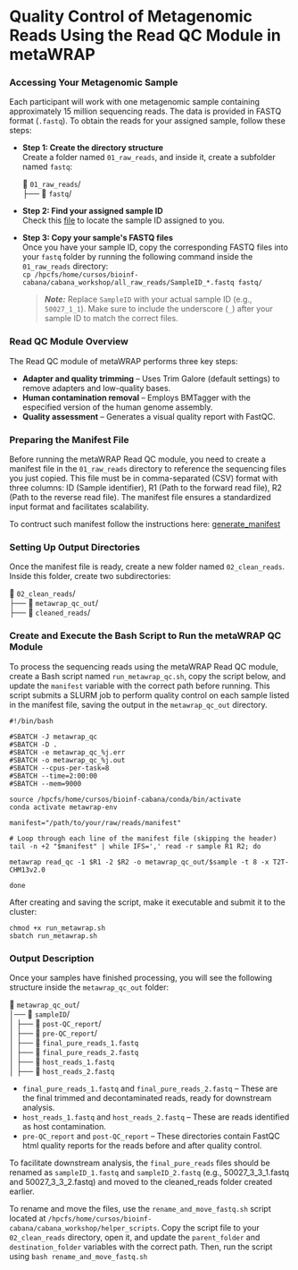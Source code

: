 # Quality Control of Metagenomic Reads Using the Read QC Module in metaWRAP

### Accessing Your Metagenomic Sample

Each participant will work with one metagenomic sample containing approximately 15 million sequencing reads. The data is provided in FASTQ format (`.fastq`).
To obtain the reads for your assigned sample, follow these steps:

- **Step 1: Create the directory structure** <br>
Create a folder named `01_raw_reads`, and inside it, create a subfolder named `fastq`:
   
  📂 `01_raw_reads`/ <br>
  ├── 📁 `fastq`/ 

- **Step 2: Find your assigned sample ID** <br>
Check this [file](https://github.com/mariasotor/Cabana-Metagenomics-Workshop/blob/main/course_materials/get_your_sample_ID.md) to locate the sample ID assigned to you.

- **Step 3: Copy your sample's FASTQ files** <br>
Once you have your sample ID, copy the corresponding FASTQ files into your `fastq` folder by running the following command inside the `01_raw_reads` directory: <br>
`cp /hpcfs/home/cursos/bioinf-cabana/cabana_workshop/all_raw_reads/SampleID_*.fastq fastq/`
  > **_Note:_**  Replace `SampleID` with your actual sample ID (e.g., `50027_1_1`).
   Make sure to include the underscore (`_`) after your sample ID to match the correct files.

### Read QC Module Overview

The Read QC module of metaWRAP performs three key steps:

- **Adapter and quality trimming** – Uses Trim Galore (default settings) to remove adapters and low-quality bases.
- **Human contamination removal** – Employs BMTagger with the especified version of the human genome assembly.
- **Quality assessment** – Generates a visual quality report with FastQC.

### Preparing the Manifest File

Before running the metaWRAP Read QC module, you need to create a manifest file in the `01_raw_reads` directory to reference the sequencing files you just copied. This file must be in comma-separated (CSV) format with three columns: ID (Sample identifier), R1 (Path to the forward read file), R2 (Path to the reverse read file). The manifest file ensures a standardized input format and facilitates scalability. 

To contruct such manifest follow the instructions here: [generate_manifest](
https://github.com/mariasotor/Cabana-Metagenomics-Workshop/blob/main/helper_scripts/generate_manifest.md)

### Setting Up Output Directories

Once the manifest file is ready, create a new folder named `02_clean_reads`. Inside this folder, create two subdirectories:

📂 `02_clean_reads`/ <br>
├── 📁 `metawrap_qc_out`/ <br>
├── 📁 `cleaned_reads`/ 

### Create and Execute the Bash Script to Run the metaWRAP QC Module

To process the sequencing reads using the metaWRAP Read QC module, create a Bash script named `run_metawrap_qc.sh`, copy the script below, and update the `manifest` variable with the correct path before running. This script submits a SLURM job to perform quality control on each sample listed in the manifest file, saving the output in the `metawrap_qc_out` directory.

```
#!/bin/bash

#SBATCH -J metawrap_qc
#SBATCH -D .
#SBATCH -e metawrap_qc_%j.err
#SBATCH -o metawrap_qc_%j.out
#SBATCH --cpus-per-task=8
#SBATCH --time=2:00:00	
#SBATCH --mem=9000	

source /hpcfs/home/cursos/bioinf-cabana/conda/bin/activate
conda activate metawrap-env

manifest="/path/to/your/raw/reads/manifest"

# Loop through each line of the manifest file (skipping the header)
tail -n +2 "$manifest" | while IFS=',' read -r sample R1 R2; do

metawrap read_qc -1 $R1 -2 $R2 -o metawrap_qc_out/$sample -t 8 -x T2T-CHM13v2.0

done
```

After creating and saving the script, make it executable and submit it to the cluster:

```
chmod +x run_metawrap.sh
sbatch run_metawrap.sh
```

### Output Description

Once your samples have finished processing, you will see the following structure inside the `metawrap_qc_out` folder:

📂 `metawrap_qc_out`/ <br>
│── 📂 `sampleID`/ <br>
│   ├── 📂 `post-QC_report`/ <br>
│   ├── 📂 `pre-QC_report`/  <br>
│   ├── 📄 `final_pure_reads_1.fastq` <br>
│   ├── 📄 `final_pure_reads_2.fastq` <br>
│   ├── 📄 `host_reads_1.fastq` <br>
│   ├── 📄 `host_reads_2.fastq`  <br>

- `final_pure_reads_1.fastq` and `final_pure_reads_2.fastq` – These are the final trimmed and decontaminated reads, ready for downstream analysis.
- `host_reads_1.fastq` and `host_reads_2.fastq` – These are reads identified as host contamination.
- `pre-QC_report` and `post-QC_report` – These directories contain FastQC html quality reports for the reads before and after quality control.

To facilitate downstream analysis, the `final_pure_reads` files should be renamed as `sampleID_1.fastq` and `sampleID_2.fastq` (e.g., 50027_3_3_1.fastq and 50027_3_3_2.fastq) and moved to the cleaned_reads folder created earlier.

To rename and move the files, use the `rename_and_move_fastq.sh` script located at `/hpcfs/home/cursos/bioinf-cabana/cabana_workshop/helper_scripts`. Copy the script file to your `02_clean_reads` directory, open it, and update the `parent_folder` and `destination_folder` variables with the correct path. Then, run the script using `bash rename_and_move_fastq.sh`

